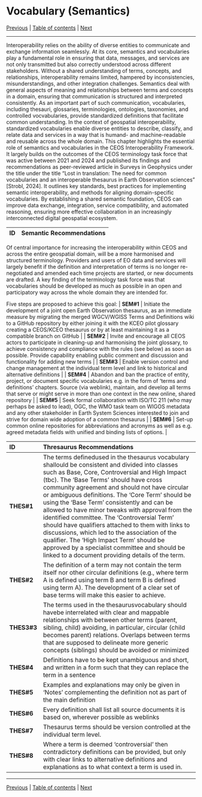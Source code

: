 # Vocabulary (Semantics)

[Previous](Framework.md) | [Table of contents](README.md) | [Next](Architecture.md)
***
Interoperability relies on the ability of diverse entities to communicate and exchange information seamlessly. At its core, semantics and vocabularies play a fundamental role in ensuring that data, messages, and services are not only transmitted but also correctly understood across different stakeholders. Without a shared understanding of terms, concepts, and relationships, interoperability remains limited, hampered by inconsistencies, misunderstandings, and other integration challenges.
Semantics deal with general aspects of meaning and relationships between terms and concepts in a domain, ensuring that communication is structured and interpreted consistently. As an important part of such communication, vocabularies, including thesauri, glossaries, terminologies, ontologies, taxonomies, and controlled vocvabularies, provide standardized definitions that facilitate common understanding. In the context of geospatial interoperability, standardized vocabularies enable diverse entities to describe, classify, and relate data and services in a way that is humand- and machine-readable and reusable across the whole domain.
This chapter highlights the essential role of semantics and vocabularies in the CEOS Interoperability Framework. It largely builds on the outcomes of the CEOS terminology task force that was active between 2021 and 2024 and published its findings and recommendations as peer-reviewed article in Surveys in Geophysics under the title under the title “Lost in translation: The need for common vocabularies and an interoperable thesaurus in Earth Observation sciences” [Strobl, 2024]. It outlines key standards, best practices for implementing semantic interoperability, and methods for aligning domain-specific vocabularies. By establishing a shared semantic foundation, CEOS can improve data exchange, integration, service compatibility, and automated reasoning, ensuring more effective collaboration in an increasingly interconnected digital geospatial ecosystem.

| **ID** | **Semantic Recommendations** |
| :---- | :---- |
Of central importance for increasing the interoperability within CEOS and across the entire geospatial domain, will be a more harmonised and structured terminology. Providers and users of EO data and services will largely benefit if the definition and interpretation of terms is no longer re-negotiated and amended each time projects are started, or new documents are drafted. A key finding of the terminology task force was that vocabularies should be developed as much as possible in an open and participatory way across the whole domain they are intended for.

Five steps are proposed to achieve this goal:
| **SEM\#1** | Initiate the development of a joint open Earth Observation thesaurus, as an immediate measure by migrating the merged WGCV/WGISS Terms and Definitions wiki to a GitHub repository by either joining it with the KCEO pilot glossary creating a CEOS/KCEO thesaurus or by at least maintaining it as a compatible branch on GitHub |
| **SEM\#2** | Invite and encourage all CEOS actors to participate in cleaning-up and harmonising the joint glossary, to achieve consistency and compliance with the rules (see below) as soon as possible. Provide capability enabling public comment and discussion and functionality for adding new terms  |
| **SEM\#3** | Enable version control and change management at the individual term level and link to historical and alternative definitions |
| **SEM\#4** | Abandon and ban the practice of entity, project, or document specific vocabularies e.g. in the form of ‘terms and definitions’ chapters. Source (via weblink), maintain, and develop all terms that serve or might serve in more than one context in the new online, shared repository |
| **SEM\#5** | Seek formal collaboration with ISO/TC 211 (who may perhaps be asked to lead), OGC, the WMO task team on WIGOS metadata and any other stakeholder in Earth System Sciences interested to join and strive for domain wide adoption of a common thesaurus |
| **SEM\#6** | Set-up common online repositories for abbreviations and acronyms as well as e.g. agreed metadata fields with unified and binding lists of options. |

| **ID** | **Thresaurus Recommendations** |
| :---- | :---- |
| **THES\#1** | The terms definedused in the thesaurus vocabulary shallould be consistent and divided into classes such as Base, Core, Controversial and High Impact (tbc). The ‘Base Terms’ should have cross community agreement and should not have circular or ambiguous definitions. The ‘Core Term’ should be using the ‘Base Term’ consistently and can be allowed to have minor tweaks with approval from the identified committee. The ‘Controversial Term’ should have qualifiers attached to them with links to discussions, which led to the association of the qualifier. The ‘High Impact Term’ should be approved by a specialist committee and should be linked to a document providing details of the term. |
| **THES\#2** | The definition of a term may not contain the term itself nor other circular definitions (e.g., where term A is defined using term B and term B is defined using term A). The development of a clear set of base terms will make this easier to achieve.  |
| **THES3\#3** | The terms used in the thesaurusvocabulary should havebe interrelated with clear and mappable relationships with between other terms (parent, sibling, child) avoiding, in particular, circular (child becomes parent) relations. Overlaps between terms that are supposed to delineate more generic concepts (siblings) should be avoided or minimized|
| **THES\#4** | Definitions have to be kept unambiguous and short, and written in a form such that they can replace the term in a sentence |
| **THES\#5** | Examples and explanations may only be given in ‘Notes’ complementing the definition not as part of the main definition |
| **THES\#6** | Every definition shall list all source documents it is based on, wherever possible as weblinks|
| **THES\#7** | Thesaurus terms should be version controlled at the individual term level.|
| **THES\#8** | Where a term is deemed ‘controversial’ then contradictory definitions can be provided, but only with clear links to alternative definitions and explanations as to what context a term is used in.|

***
[Previous](Framework.md) | [Table of contents](README.md) | [Next](Architecture.md)

